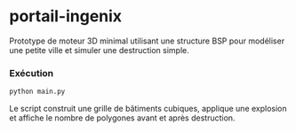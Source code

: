 # portail-ingenix

Prototype de moteur 3D minimal utilisant une structure BSP pour
modéliser une petite ville et simuler une destruction simple.

### Exécution

```bash
python main.py
```

Le script construit une grille de bâtiments cubiques, applique une
explosion et affiche le nombre de polygones avant et après destruction.